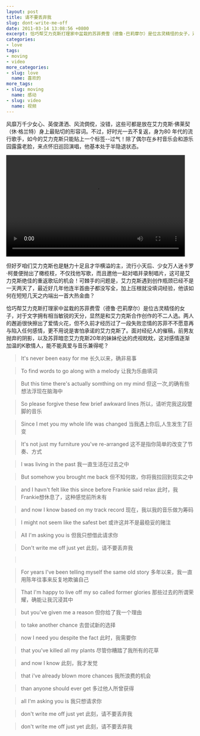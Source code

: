 ```yaml
---
layout: post
title: 请不要丢弃我
slug: dont-write-me-off
date: 2011-03-14 13:08:56 +0800
excerpt: 恰巧帮艾力克斯打理家中盆栽的苏菲费雪（德鲁·巴莉摩尔）是位古灵精怪的女子，对于文字拥有相当敏锐的天分，显然是和艾力克斯合作创作的不二人选。两人的邂逅很快擦出了爱情火花，但不久前才经历过了一段失败恋情的苏菲不不愿意再与陷入任何感情，更不用说是害怕承诺的艾力克斯了。面对经纪人的催稿，前男友抛弃的阴影，以及苏菲暗恋艾力克斯20年的妹妹伦达的虎视眈眈，这对感情逐渐加温的K歌情人，能不能真爱与音乐兼得呢？
categories:
- love
tags:
- moving
- video
more_categories:
- slug: love
  name: 喜欢的
more_tags:
- slug: moving
  name: 感动
- slug: video
  name: 视频
---
```


风靡万千少女心、英俊潇洒、风流倜傥，没错，这些可都是放在艾力克斯·佛莱契（休·格兰特）身上最贴切的形容词。不过，好时光一去不复返，身为80 年代的流行歌手，如今的艾力克斯只能贴上一个标签--过气！除了偶尔在乡村音乐会和游乐园露露老脸，来点怀旧巡回演唱，他基本处于半隐退状态。

<video width="480" height="272" controls="controls">
	<source src="{{ site.path.uploads }}2011/03/14/dont-write-me-off/Dont-write-me-off.webm" type="video/webm" />
	<source src="{{ site.path.uploads }}2011/03/14/dont-write-me-off/Dont-write-me-off.mp4" type="video/mp4" />
	Your browser does not support the video tag.
</video>


但好歹咱们艾力克斯也是魅力十足且才华横溢的主，流行小天后、少女万人迷卡罗·柯曼便抛出了橄榄枝，不仅找他写歌，而且邀他一起对唱并录制唱片，这可是艾力克斯绝佳的重返歌坛的机会！可棘手的问题是，艾力克斯遇到创作瓶颈已经不是一天两天了，最近好几年他连半首曲子都没写全，加上压根就没填词经验，他该如何在短短几天之内端出一首大热金曲？

恰巧帮艾力克斯打理家中盆栽的苏菲费雪（德鲁·巴莉摩尔）是位古灵精怪的女子，对于文字拥有相当敏锐的天分，显然是和艾力克斯合作创作的不二人选。两人的邂逅很快擦出了爱情火花，但不久前才经历过了一段失败恋情的苏菲不不愿意再与陷入任何感情，更不用说是害怕承诺的艾力克斯了。面对经纪人的催稿，前男友抛弃的阴影，以及苏菲暗恋艾力克斯20年的妹妹伦达的虎视眈眈，这对感情逐渐加温的K歌情人，能不能真爱与音乐兼得呢？


> It's never been easy for me
> 长久以来，确非易事

> To find words to go along with a melody
> 让我为乐曲填词

> But this time there's actually somthing on my mind
> 但这一次,的确有些想法浮现在脑海中

> So please forgive these few brief awkward lines
> 所以，请听完我这段蹩脚的音乐

> Since I met you my whole life was changed
> 当我遇上你后,人生发生了巨变

> It's not just my furniture you've re-arranged
> 这不是指你简单的改变了节奏、方式

> I was living in the past
> 我一直生活在过去之中

> But somehow you brought me back
> 但不知何故，你将我拉回到现实之中

> and I havn't felt like this since before Frankie said relax
> 此时，我Frankie想休息了，这种感觉前所未有

> and now I know based on my track record
> 现在，我以我的音乐做为筹码

> I might not seem like the safest bet
> 或许这并不是最稳妥的赌注

> All I'm asking you is
> 但我只想借此请求你

> Don't write me off just yet
> 此刻，请不要丢弃我

> &nbsp;&nbsp;

> For years I've been telling myself the same old story
> 多年以来，我一直用陈年往事来反复地欺骗自己

> That I'm happy to live off my so called former glories
> 那些过去的所谓荣耀，确能让我沉浸其中

> but you've given me a reason
> 但你给了我一个理由

> to take another chance
> 去尝试新的选择

> now I need you despite the fact
> 此时，我需要你

> that you've killed all my plants
> 尽管你糟踏了我所有的花草

> and now I know
> 此刻，我才发觉

> that i've already blown more chances
> 我所浪费的机会

> than anyone should ever get
> 多过他人所曾获得

> all I'm asking you is
> 我只想请求你

> don't write me off just yet
> 此刻，请不要丢弃我

> don't write me off just yet
> 此刻，请不要丢弃我


